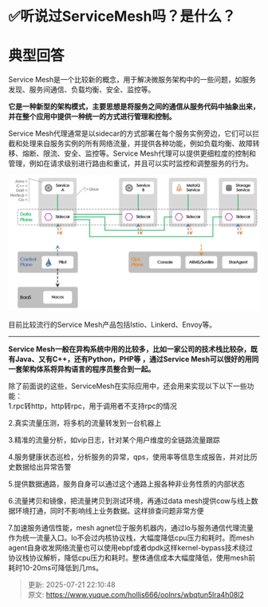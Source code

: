 # ✅听说过ServiceMesh吗？是什么？

# 典型回答


Service Mesh是一个比较新的概念，用于解决微服务架构中的一些问题，如服务发现、服务间通信、负载均衡、安全、监控等。



**它是一种新型的架构模式，主要思想是将服务之间的通信从服务代码中抽象出来，并在整个应用中提供一种统一的方式进行管理和控制。**



Service Mesh代理通常是以sidecar的方式部署在每个服务实例旁边，它们可以拦截和处理来自服务实例的所有网络流量，并提供各种功能，例如负载均衡、故障转移、熔断、限流、安全、监控等。Service Mesh代理可以提供更细粒度的控制和管理，例如在请求级别进行路由和重试，并且可以实时监控和调整服务的行为。



![1679215360555-87382def-c169-40e4-8131-5cde4156a49c.png](./img/C0LBKKjnCP1A-Z0q/1679215360555-87382def-c169-40e4-8131-5cde4156a49c-136152.png)



目前比较流行的Service Mesh产品包括Istio、Linkerd、Envoy等。

****

**Service Mesh一般在异构系统中用的比较多，比如一家公司的技术栈比较杂，既有Java、又有C++，还有Python，PHP等 ，通过Service Mesh可以很好的用同一套架构体系将异构语言的程序员整合到一起。**





除了前面说的这些，ServiceMesh在实际应用中，还会用来实现以下以下一些功能：  
1.rpc转http，http转rpc，用于调用者不支持rpc的情况

  
2.真实流量压测，将多机的流量转发到一台机器上

  
3.精准的流量分析，如vip日志，针对某个用户维度的全链路流量跟踪

  
4.服务健康状态巡检，分析服务的异常，qps，使用率等信息生成报告，并对比历史数据给出异常告警

  
5.提供数据通路，服务自身可以通过这个通路上报各种非业务性质的内部状态

  
6.流量拷贝和镜像，把流量拷贝到测试环境，再通过data mesh提供cow与线上数据环境打通，同时不影响线上业务数据。这样排查问题非常方便

  
7.加速服务通信性能，mesh agnet位于服务机器内，通过lo与服务通信代理流量作为统一流量入口。lo不会过内核协议栈，大幅度降低cpu压力和耗时。而mesh agent自身收发网络流量也可以使用ebpf或者dpdk这样kernel-bypass技术绕过协议栈协议解析，降低cpu压力和耗时。整体通信成本大幅度降低，使用mesh前耗时10-20ms可降低到几ms。  


  




> 更新: 2025-07-21 22:10:48  
> 原文: <https://www.yuque.com/hollis666/oolnrs/wbqtun5lra4h08l2>